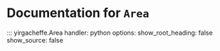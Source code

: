 # Documentation for `Area`

::: yirgacheffe.Area
    handler: python
    options:
        show_root_heading: false
        show_source: false
